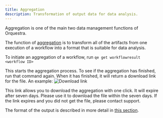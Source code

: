 ```yaml
---
title: Aggregation
description: Transformation of output data for data analysis.
---
```


Aggregation is one of the main two data management functions of Orquestra.

The function of [aggregation](/data/aggregation/) is to transform all of the artifacts from one execution of a workflow into a format that is suitable for data analysis.

To initiate an aggregation of a workflow, run
`qe get workflowresult <workflow ID>`

This starts the aggregation process. To see if the aggregation has finished, run that command again. When it has finished, it will return a download link for the file. An example:
![Download link](/../img/downloadlink2.png)

This link allows you to download the aggregation with one click. It will expire after seven days. Please use it to download the file within the seven days. If the link expires and you did not get the file, please contact support.

The format of the output is described in more detail in [this section](/data/json/).